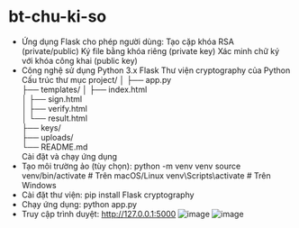 # bt-chu-ki-so
- Ứng dụng Flask cho phép người dùng:
Tạo cặp khóa RSA (private/public)
Ký file bằng khóa riêng (private key)
Xác minh chữ ký với khóa công khai (public key)
- Công nghệ sử dụng
Python 3.x
Flask
Thư viện cryptography của Python
Cấu trúc thư mục
project/
│
├── app.py                
├── templates/
│   ├── index.html        
│   ├── sign.html         
│   ├── verify.html        
│   └── result.html        
├── keys/                  
├── uploads/              
└── README.md             
Cài đặt và chạy ứng dụng
- Tạo môi trường ảo (tùy chọn):
python -m venv venv
source venv/bin/activate  # Trên macOS/Linux
venv\Scripts\activate     # Trên Windows
- Cài đặt thư viện:
pip install Flask cryptography
- Chạy ứng dụng:
python app.py
- Truy cập trình duyệt:
http://127.0.0.1:5000
![image](https://github.com/user-attachments/assets/0a23facf-81a8-45c0-ae1a-c6872c782982)
![image](https://github.com/user-attachments/assets/fe3346fb-7c7d-4da6-8756-95a9f968b843)


